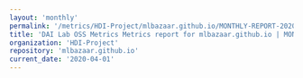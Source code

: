 ```yaml
---
layout: 'monthly'
permalink: '/metrics/HDI-Project/mlbazaar.github.io/MONTHLY-REPORT-2020-04-01/'
title: 'DAI Lab OSS Metrics Metrics report for mlbazaar.github.io | MONTHLY-REPORT-2020-04-01'
organization: 'HDI-Project'
repository: 'mlbazaar.github.io'
current_date: '2020-04-01'
---
```

